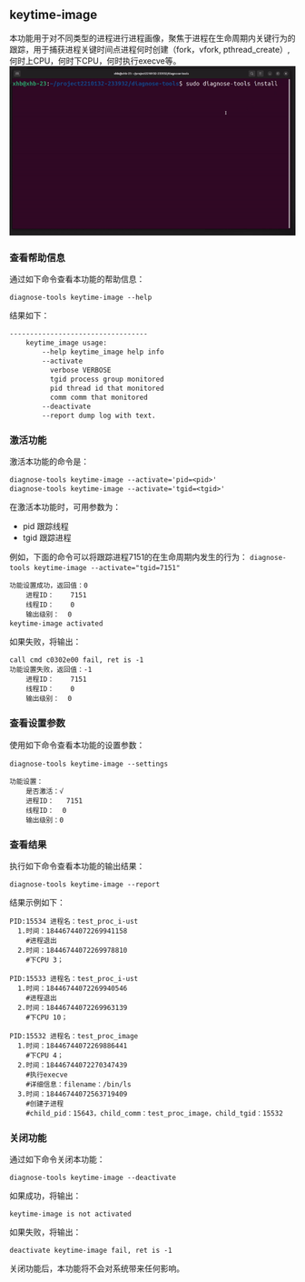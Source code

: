 ## keytime-image
本功能用于对不同类型的进程进行进程画像，聚焦于进程在生命周期内关键行为的跟踪，用于捕获进程关键时间点进程何时创建（fork，vfork, pthread_create）,何时上CPU，何时下CPU，何时执行execve等。
![keytime_image](../../../images/keytime-image.gif)
###  查看帮助信息
通过如下命令查看本功能的帮助信息：
```
diagnose-tools keytime-image --help
```
结果如下：
```
----------------------------------
    keytime_image usage:
        --help keytime_image help info
        --activate
          verbose VERBOSE
          tgid process group monitored
          pid thread id that monitored
          comm comm that monitored
        --deactivate
        --report dump log with text.
```
### 激活功能
激活本功能的命令是：
```
diagnose-tools keytime-image --activate='pid=<pid>'
diagnose-tools keytime-image --activate='tgid=<tgid>'
```
在激活本功能时，可用参数为：

- pid 跟踪线程
- tgid 跟踪进程

例如，下面的命令可以将跟踪进程7151的在生命周期内发生的行为：
`diagnose-tools keytime-image --activate="tgid=7151"`
```
功能设置成功，返回值：0
    进程ID：    7151
    线程ID：    0
    输出级别：  0
keytime-image activated
```
如果失败，将输出：
```
call cmd c0302e00 fail, ret is -1
功能设置失败，返回值：-1
    进程ID：    7151
    线程ID：    0
    输出级别：  0
```

###  查看设置参数
使用如下命令查看本功能的设置参数：

`diagnose-tools keytime-image --settings`
```
功能设置：
    是否激活：√
    进程ID：   7151
    线程ID：  0
    输出级别：0
```
### 查看结果
执行如下命令查看本功能的输出结果：
```
diagnose-tools keytime-image --report
```
结果示例如下：
```
PID:15534 进程名：test_proc_i-ust
  1.时间：18446744072269941158
    #进程退出
  2.时间：18446744072269978810
    #下CPU 3；

PID:15533 进程名：test_proc_i-ust
  1.时间：18446744072269940546
    #进程退出
  2.时间：18446744072269963139
    #下CPU 10；

PID:15532 进程名：test_proc_image
  1.时间：18446744072269886441
    #下CPU 4；
  2.时间：18446744072270347439
    #执行execve
    #详细信息：filename：/bin/ls
  3.时间：18446744072563719409
    #创建子进程
    #child_pid：15643，child_comm：test_proc_image，child_tgid：15532
```

### 关闭功能
通过如下命令关闭本功能：
```
diagnose-tools keytime-image --deactivate 
```
如果成功，将输出：
```
keytime-image is not activated
```
如果失败，将输出：
```
deactivate keytime-image fail, ret is -1
```
关闭功能后，本功能将不会对系统带来任何影响。
